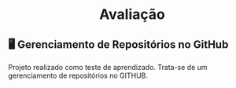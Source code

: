 <h1 align="center"> Avaliação </h1>

## 🖥️ Gerenciamento de Repositórios no GitHub

Projeto realizado como teste de aprendizado. Trata-se de um gerenciamento de repositórios no GITHUB.
